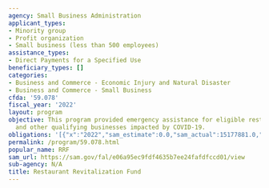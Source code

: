 ```yaml
---
agency: Small Business Administration
applicant_types:
- Minority group
- Profit organization
- Small business (less than 500 employees)
assistance_types:
- Direct Payments for a Specified Use
beneficiary_types: []
categories:
- Business and Commerce - Economic Injury and Natural Disaster
- Business and Commerce - Small Business
cfda: '59.078'
fiscal_year: '2022'
layout: program
objective: This program provided emergency assistance for eligible restaurants, bars,
  and other qualifying businesses impacted by COVID-19.
obligations: '[{"x":"2022","sam_estimate":0.0,"sam_actual":15177881.0,"usa_spending_actual":-46738384.71},{"x":"2023","sam_estimate":82942275.0,"sam_actual":0.0,"usa_spending_actual":77035200.89},{"x":"2024","sam_estimate":0.0,"sam_actual":0.0,"usa_spending_actual":0.0}]'
permalink: /program/59.078.html
popular_name: RRF
sam_url: https://sam.gov/fal/e06a95ec9fdf4635b7ee24fafdfccd01/view
sub-agency: N/A
title: Restaurant Revitalization Fund
---
```

